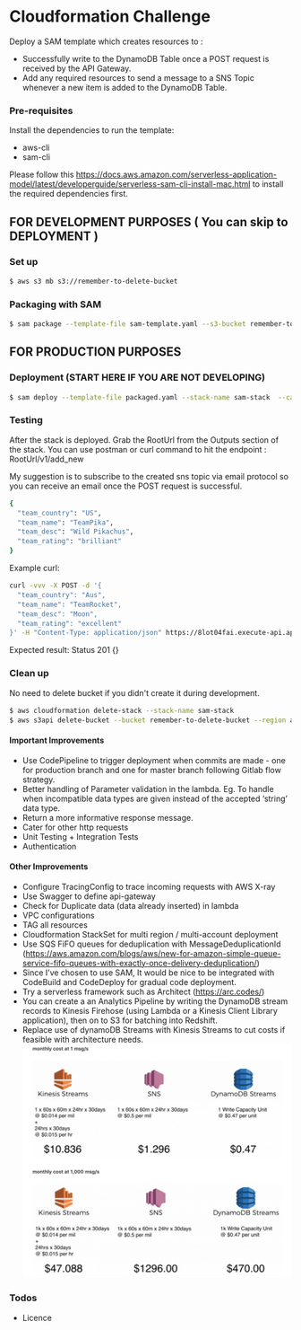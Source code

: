 # Cloudformation Challenge

Deploy a SAM template which creates resources to :
- Successfully write to the DynamoDB Table once a POST request is received by the API Gateway.
- Add any required resources to send a message to a SNS Topic whenever a new item is added to the DynamoDB Table.

### Pre-requisites
Install the dependencies to run the template:
- aws-cli
- sam-cli

Please follow this https://docs.aws.amazon.com/serverless-application-model/latest/developerguide/serverless-sam-cli-install-mac.html to install the required dependencies first.

## FOR DEVELOPMENT PURPOSES ( You can skip to DEPLOYMENT )
### Set up 

```sh
$ aws s3 mb s3://remember-to-delete-bucket
```

### Packaging with SAM 

```sh
$ sam package --template-file sam-template.yaml --s3-bucket remember-to-delete-bucket --output-template-file packaged.yaml
```

## FOR PRODUCTION PURPOSES
### Deployment (START HERE IF YOU ARE NOT DEVELOPING)

```sh
$ sam deploy --template-file packaged.yaml --stack-name sam-stack  --capabilities CAPABILITY_IAM --parameter-overrides "MyName=emilyha"
```

### Testing
After the stack is deployed. Grab the RootUrl from the Outputs section of the stack. You can use postman or curl command to hit the endpoint : RootUrl/v1/add_new

My suggestion is to subscribe to the created sns topic via email protocol so you can receive an email once the POST request is successful. 

```sh
{
  "team_country": "US",
  "team_name": "TeamPika",
  "team_desc": "Wild Pikachus",
  "team_rating": "brilliant"
}
```
Example curl:

```sh
curl -vvv -X POST -d '{
  "team_country": "Aus",
  "team_name": "TeamRocket",
  "team_desc": "Moon",
  "team_rating": "excellent"
}' -H "Content-Type: application/json" https://8lot04fai.execute-api.ap-southeast-2.amazonaws.com/v1/add_new
```

Expected result:
Status 201 
{}

### Clean up 

No need to delete bucket if you didn't create it during development. 
```sh
$ aws cloudformation delete-stack --stack-name sam-stack
$ aws s3api delete-bucket --bucket remember-to-delete-bucket --region ap-southeast-2 
```

#### Important Improvements
- Use CodePipeline to trigger deployment when commits are made - one for production branch and one for master branch following Gitlab flow strategy. 
- Better handling of Parameter validation in the lambda. Eg. To handle when incompatible data types are given instead of the accepted ‘string’ data type. 
- Return a more informative response message.
- Cater for other http requests 
- Unit Testing + Integration Tests
- Authentication

#### Other Improvements
- Configure TracingConfig to trace incoming requests with AWS X-ray 
- Use Swagger to define api-gateway
- Check for Duplicate data (data already inserted) in lambda
- VPC configurations
- TAG all resources
- Cloudformation StackSet for multi region / multi-account deployment
- Use SQS FiFO queues for deduplication with MessageDeduplicationId (https://aws.amazon.com/blogs/aws/new-for-amazon-simple-queue-service-fifo-queues-with-exactly-once-delivery-deduplication/) 
- Since I’ve chosen to use SAM, It would be nice to be integrated with CodeBuild and CodeDeploy for gradual code deployment.
- Try a serverless framework such as Architect (https://arc.codes/)
- You can create a an Analytics Pipeline by writing the DynamoDB stream records to Kinesis Firehose (using Lambda or a Kinesis Client Library application), then on to S3 for batching into Redshift.
- Replace use of dynamoDB Streams with Kinesis Streams to cut costs if feasible with architecture needs. 
![Screenshot](cost.png)


### Todos
 - Licence


